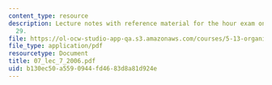 ```yaml
---
content_type: resource
description: Lecture notes with reference material for the hour exam on Friday, September
  29.
file: https://ol-ocw-studio-app-qa.s3.amazonaws.com/courses/5-13-organic-chemistry-ii-fall-2006/b130ec50a5590944fd4683d8a81d924e_07_lec_7_2006.pdf
file_type: application/pdf
resourcetype: Document
title: 07_lec_7_2006.pdf
uid: b130ec50-a559-0944-fd46-83d8a81d924e
---
```

